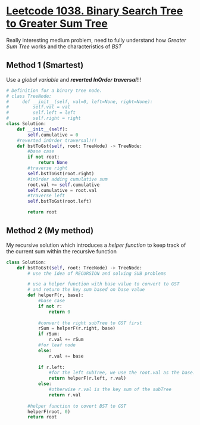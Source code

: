 # [Leetcode 1038. Binary Search Tree to Greater Sum Tree](https://leetcode.com/problems/binary-search-tree-to-greater-sum-tree/description/)

Really interesting medium problem, need to fully understand how *Greater Sum Tree* works and the characteristics of *BST*  

## Method 1 (Smartest)
Use a *global variable* and ***reverted InOrder traversal***!!!

```python
# Definition for a binary tree node.
# class TreeNode:
#     def __init__(self, val=0, left=None, right=None):
#         self.val = val
#         self.left = left
#         self.right = right
class Solution:
    def __init__(self):
        self.cumulative = 0
    #reverted inOrder traversal!!!
    def bstToGst(self, root: TreeNode) -> TreeNode:
        #base case
        if not root:
            return None
        #traverse right
        self.bstToGst(root.right)
        #inOrder adding cumulative sum 
        root.val += self.cumulative
        self.cumulative = root.val
        #traverse left
        self.bstToGst(root.left)

        return root
```

## Method 2 (My method)
My recursive solution which introduces a *helper function* to keep track of the current sum within the recursive function
```python
class Solution:
    def bstToGst(self, root: TreeNode) -> TreeNode:
        # use the idea of RECURSION and solving SUB problems

        # use a helper function with base value to convert to GST 
        # and return the key sum based on base value 
        def helperF(r, base):
            #base case
            if not r:
                return 0
            
            #convert the right subTree to GST first
            rSum = helperF(r.right, base)
            if rSum:
                r.val += rSum
            #for leaf node
            else:
                r.val += base
            
            if r.left:
                #for the left subTree, we use the root.val as the base!!! (key)
                return helperF(r.left, r.val)
            else:
                #otherwise r.val is the key sum of the subTree
                return r.val
        
        #helper function to covert BST to GST
        helperF(root, 0)
        return root
```
